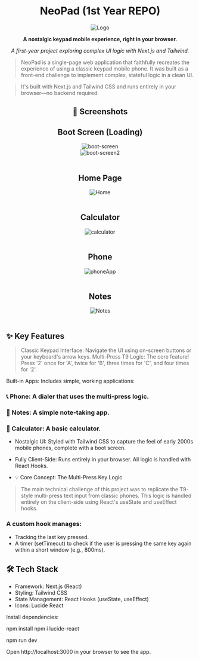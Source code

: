 <div align="center">

# NeoPad (1st Year REPO)

![Logo](public/logo.png)

<p><strong>A nostalgic keypad mobile experience, right in your browser.</strong></p>
<p><em>A first-year project exploring complex UI logic with Next.js and Tailwind.</em></p>

</div>

> NeoPad is a single-page web application that faithfully recreates the experience of using a classic keypad mobile phone. It was built as a front-end challenge to implement complex, stateful logic in a clean UI.

> It's built with Next.js and Tailwind CSS and runs entirely in your browser—no backend required.

<div align="center">

## 🚀 Screenshots

## Boot Screen (Loading)

![boot-screen](boot-screen.png)
<br/>
![boot-screen2](boot-screen2.png)
<br/>
<br/>

## Home Page

![Home](Home.png)
<br/>
<br/>

## Calculator

![calculator](Calculator.png)
<br/>
<br/>

## Phone

![phoneApp](PhoneApp.png)
<br/>
<br/>

## Notes

![Notes](Notes.png)
<br/>
<br/>

</div>

## ✨ Key Features

> Classic Keypad Interface: Navigate the UI using on-screen buttons or your keyboard's arrow keys. Multi-Press T9 Logic: The core feature! Press '2' once for 'A', twice for 'B', three times for 'C', and four times for '2'.

Built-in Apps: Includes simple, working applications:

### 📞 Phone: A dialer that uses the multi-press logic.

### 📝 Notes: A simple note-taking app.

### 🧮 Calculator: A basic calculator.

- Nostalgic UI: Styled with Tailwind CSS to capture the feel of early 2000s mobile phones, complete with a boot screen.

- Fully Client-Side: Runs entirely in your browser. All logic is handled with React Hooks.

- 💡 Core Concept: The Multi-Press Key Logic

> The main technical challenge of this project was to replicate the T9-style multi-press text input from classic phones. This logic is handled entirely on the client-side using React's useState and useEffect hooks.

### A custom hook manages:

- Tracking the last key pressed.
- A timer (setTimeout) to check if the user is pressing the same key again within a short window (e.g., 800ms).

## 🛠️ Tech Stack

- Framework: Next.js (React)
- Styling: Tailwind CSS
- State Management: React Hooks (useState, useEffect)
- Icons: Lucide React

Install dependencies:

npm install
npm i lucide-react

npm run dev

Open http://localhost:3000 in your browser to see the app.
